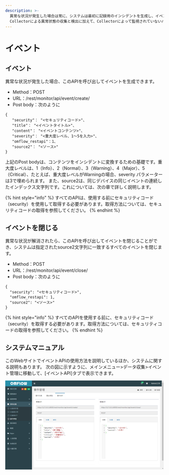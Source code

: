 ```yaml
---
description: >-
  異常な状況が発生した場合は常に、システムは最初に記録用のインシデントを生成し、イベントルールを通じてインシデントオーダーを発行するかどうかを決定する必要があります。 
  Collectorによる異常状態の収集と検出に加えて、Collectorによって監視されていないハードウェアとソフトウェアは、RestAPIを介して生成またはシャットダウンイベントを送信することもできます。送信方法を以下に説明します
---
```


# イベント

## イベント

異常な状況が発生した場合、このAPIを呼び出してイベントを生成できます。

* Method：POST
* URL：/rest/monitor/api/event/create/
* Post body：次のように

```
{
   "security"： "<セキュリティコード>"、
   "title"： "<イベントタイトル>"、
   "content"： "<イベントコンテンツ>"、
   "severity​​"： "<重大度レベル、1〜5を入力>"、
   "omflow_restapi"：1、
   "source2"： "<ソース>"
}
```

上記のPost bodyは、コンテンツをインシデントに変換するための基礎です。重大度レベルは、1（Info）、2（Normal）、3（Warning）、4（Major）、5（Critical）、たとえば、重大度レベルがWarningの場合、severity パラメーターは3で埋められます。 また、source2は、同じデバイスの同じイベントの連続したインデックス文字列です。これについては、次の章で詳しく説明します。

{% hint style="info" %}
すべてのAPIは、使用する前にセキュリティコード（security）を使用して取得する必要があります。取得方法については、セキュリティコードの取得を参照してください。
{% endhint %}

## イベントを閉じる

異常な状況が解消されたら、このAPIを呼び出してイベントを閉じることができ、システムは指定されたsource2文字列に一致するすべてのイベントを閉じます。



* Method：POST
* URL：/rest/monitor/api/event/close/
* Post body：次のように

```
{
  "security": "<セキュリティコード>",
  "omflow_restapi": 1,
  "source2": "<ソース>"
}
```

{% hint style="info" %}
すべてのAPIを使用する前に、セキュリティコード（security）を取得する必要があります。取得方法については、セキュリティコードの取得を参照してください。
{% endhint %}

## システムマニュアル

このWebサイトでイベントAPIの使用方法を説明しているほか、システムに関する説明もあります。 次の図に示すように、メインメニュー>データ収集>イベント管理に移動して、\[イベントAPI]タブで表示できます。

![](<../.gitbook/assets/image (49).png>)
